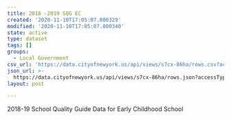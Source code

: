 ```yaml
---
title: 2018 -2019 SQG EC
created: '2020-11-10T17:05:07.800329'
modified: '2020-11-10T17:05:07.800340'
state: active
type: dataset
tags: []
groups:
  - Local Government
csv_url: 'https://data.cityofnewyork.us/api/views/s7cx-86ha/rows.csv?accessType=DOWNLOAD'
json_url: >-
  https://data.cityofnewyork.us/api/views/s7cx-86ha/rows.json?accessType=DOWNLOAD
layout: post

---
```

2018-19 School Quality Guide Data for Early Childhood School
